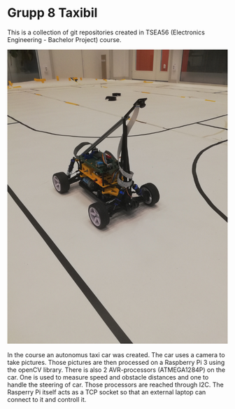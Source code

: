 # Grupp 8 Taxibil
This is a collection of git repositories created in TSEA56 (Electronics
Engineering - Bachelor Project) course.

![](../images/taxi.jpg)

In the course an autonomus taxi car was created. 
The car uses a camera to take pictures.
Those pictures are then processed on a Raspberry Pi 3 using the openCV library.
There is also 2 AVR-processors (ATMEGA1284P) on the car.
One is used to measure speed and obstacle distances and one to handle the
steering of car.
Those processors are reached through I2C.
The Rasperry Pi itself acts as a TCP socket so that an external laptop can
connect to it and controll it.
